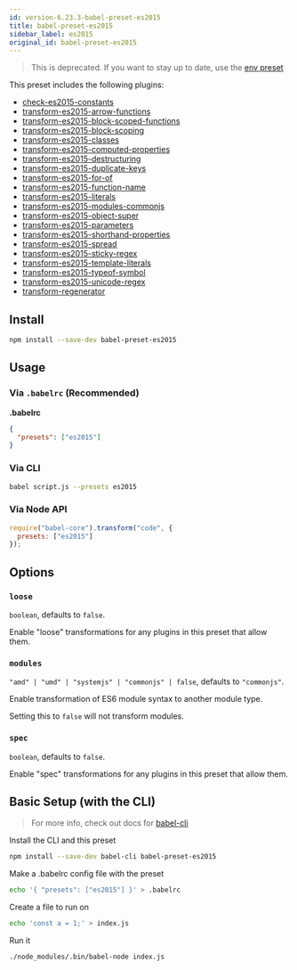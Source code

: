 ```yaml
---
id: version-6.23.3-babel-preset-es2015
title: babel-preset-es2015
sidebar_label: es2015
original_id: babel-preset-es2015
---
```


> This is deprecated. If you want to stay up to date, use the [env preset](https://babeljs.io/docs/en/babel-preset-env)

This preset includes the following plugins:

- [check-es2015-constants](https://babeljs.io/docs/en/babel-plugin-check-es2015-constants)
- [transform-es2015-arrow-functions](https://babeljs.io/docs/en/babel-plugin-transform-es2015-arrow-functions)
- [transform-es2015-block-scoped-functions](https://babeljs.io/docs/en/babel-plugin-transform-es2015-block-scoped-functions)
- [transform-es2015-block-scoping](https://babeljs.io/docs/en/babel-plugin-transform-es2015-block-scoping)
- [transform-es2015-classes](https://babeljs.io/docs/en/babel-plugin-transform-es2015-classes)
- [transform-es2015-computed-properties](https://babeljs.io/docs/en/babel-plugin-transform-es2015-computed-properties)
- [transform-es2015-destructuring](https://babeljs.io/docs/en/babel-plugin-transform-es2015-destructuring)
- [transform-es2015-duplicate-keys](https://babeljs.io/docs/en/babel-plugin-transform-es2015-duplicate-keys) 
- [transform-es2015-for-of](https://babeljs.io/docs/en/babel-plugin-transform-es2015-for-of)
- [transform-es2015-function-name](https://babeljs.io/docs/en/babel-plugin-transform-es2015-function-name)
- [transform-es2015-literals](https://babeljs.io/docs/en/babel-plugin-transform-es2015-literals)
- [transform-es2015-modules-commonjs](https://babeljs.io/docs/en/babel-plugin-transform-es2015-modules-commonjs)
- [transform-es2015-object-super](https://babeljs.io/docs/en/babel-plugin-transform-es2015-object-super)
- [transform-es2015-parameters](https://babeljs.io/docs/en/babel-plugin-transform-es2015-parameters)
- [transform-es2015-shorthand-properties](https://babeljs.io/docs/en/babel-plugin-transform-es2015-shorthand-properties)
- [transform-es2015-spread](https://babeljs.io/docs/en/babel-plugin-transform-es2015-spread)
- [transform-es2015-sticky-regex](https://babeljs.io/docs/en/babel-plugin-transform-es2015-sticky-regex)
- [transform-es2015-template-literals](https://babeljs.io/docs/en/babel-plugin-transform-es2015-template-literals)
- [transform-es2015-typeof-symbol](https://babeljs.io/docs/en/babel-plugin-transform-es2015-typeof-symbol)
- [transform-es2015-unicode-regex](https://babeljs.io/docs/en/babel-plugin-transform-es2015-unicode-regex)
- [transform-regenerator](https://babeljs.io/docs/en/babel-plugin-transform-regenerator)

## Install

```sh
npm install --save-dev babel-preset-es2015
```

## Usage

### Via `.babelrc` (Recommended)

**.babelrc**

```json
{
  "presets": ["es2015"]
}
```

### Via CLI

```sh
babel script.js --presets es2015
```

### Via Node API

```javascript
require("babel-core").transform("code", {
  presets: ["es2015"]
});
```

## Options

### `loose`

`boolean`, defaults to `false`.

Enable "loose" transformations for any plugins in this preset that allow them.

### `modules`

`"amd" | "umd" | "systemjs" | "commonjs" | false`, defaults to `"commonjs"`.

Enable transformation of ES6 module syntax to another module type.

Setting this to `false` will not transform modules.

### `spec`

`boolean`, defaults to `false`.

Enable "spec" transformations for any plugins in this preset that allow them.

## Basic Setup (with the CLI)

> For more info, check out docs for [babel-cli](https://babeljs.io/docs/en/babel-cli)

Install the CLI and this preset

```sh
npm install --save-dev babel-cli babel-preset-es2015
```

Make a .babelrc config file with the preset

```sh
echo '{ "presets": ["es2015"] }' > .babelrc
```

Create a file to run on

```sh
echo 'const a = 1;' > index.js
```

Run it

```sh
./node_modules/.bin/babel-node index.js
```

